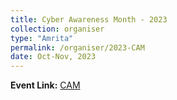 ```yaml
---
title: Cyber Awareness Month - 2023
collection: organiser
type: "Amrita"
permalink: /organiser/2023-CAM
date: Oct-Nov, 2023
---
```



**Event Link:** [CAM]()
